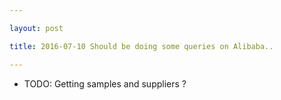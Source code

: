 ```yaml
---

layout: post

title: 2016-07-10 Should be doing some queries on Alibaba..

---
```



-   TODO: Getting samples and suppliers ?

